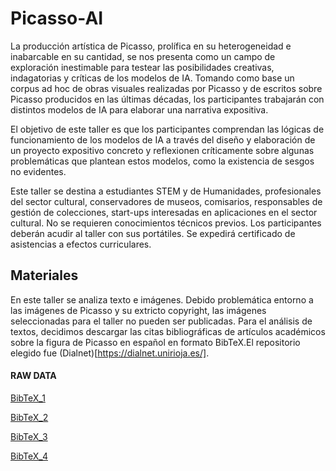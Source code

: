 # Picasso-AI

La producción artística de Picasso, prolífica en su heterogeneidad e inabarcable en su cantidad, se nos presenta como un campo de exploración inestimable para testear las posibilidades creativas, indagatorias y críticas de los modelos de IA. Tomando como base un corpus ad hoc de obras visuales realizadas por Picasso y de escritos sobre Picasso producidos en las últimas décadas, los participantes trabajarán con distintos modelos de IA para elaborar una narrativa expositiva. 

El objetivo de este taller es que los participantes comprendan las lógicas de funcionamiento de los modelos de IA a través del diseño y elaboración de un proyecto expositivo concreto y reflexionen críticamente sobre algunas problemáticas que plantean estos modelos, como la existencia de sesgos no evidentes. 

Este taller se destina a estudiantes STEM y de Humanidades, profesionales del sector cultural, conservadores de museos, comisarios, responsables de gestión de colecciones, start-ups interesadas en aplicaciones en el sector cultural. No se requieren conocimientos técnicos previos. Los participantes deberán acudir al taller con sus portátiles. Se expedirá certificado de asistencias a efectos curriculares.

## Materiales
En este taller se analiza texto e imágenes. Debido problemática entorno a las imágenes de Picasso y su extricto copyright, las imágenes seleccionadas para el taller no pueden ser publicadas.
Para el análisis de textos, decidimos descargar las citas bibliográficas de artículos académicos sobre la figura de Picasso en español en formato BibTeX.El repositorio elegido fue (Dialnet)[https://dialnet.unirioja.es/]. 

#### RAW DATA
[BibTeX_1](https://github.com/BarbaraRomero/Picasso-AI/blob/4fe5df80c4c8eccf77740fbd18e72e362ed9e770/dialnet1.txt)

[BibTeX_2](https://github.com/BarbaraRomero/Picasso-AI/blob/4fe5df80c4c8eccf77740fbd18e72e362ed9e770/dialnet2.txt)

[BibTeX_3](https://github.com/BarbaraRomero/Picasso-AI/blob/4fe5df80c4c8eccf77740fbd18e72e362ed9e770/dialnet3.txt)

[BibTeX_4](https://github.com/BarbaraRomero/Picasso-AI/blob/4fe5df80c4c8eccf77740fbd18e72e362ed9e770/dialnet4.txt)
